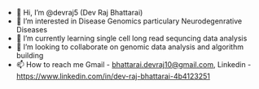 - 👋 Hi, I’m @devraj5 (Dev Raj Bhattarai)
- 👀 I’m interested in Disease Genomics particulary Neurodegenrative Diseases
- 🌱 I’m currently learning single cell long read sequncing data analysis  
- 💞️ I’m looking to collaborate on genomic data analysis and algorithm building
- 📫 How to reach me Gmail - bhattarai.devraj10@gmail.com, Linkedin - https://www.linkedin.com/in/dev-raj-bhattarai-4b4123251

<!---
milanbhattarai1997/milanbhattarai1997 is a ✨ special ✨ repository because its `README.md` (this file) appears on your GitHub profile.
You can click the Preview link to take a look at your changes.
--->
